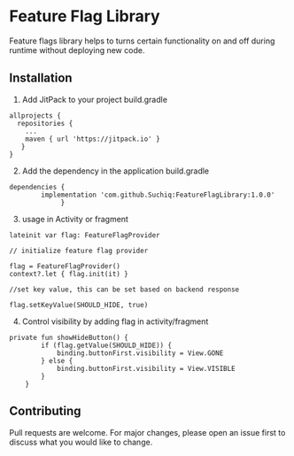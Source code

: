 
# Feature Flag Library

 
Feature flags library helps to turns certain functionality on and off during runtime without deploying new code. 
## Installation

1. Add JitPack to your project build.gradle

```
allprojects {
  repositories {
    ...
    maven { url 'https://jitpack.io' }
   }
}
```
2. Add the dependency in the application build.gradle

```
dependencies {
	    implementation 'com.github.Suchiq:FeatureFlagLibrary:1.0.0'
             }
```

3. usage in Activity or fragment 

```
lateinit var flag: FeatureFlagProvider

// initialize feature flag provider

flag = FeatureFlagProvider()
context?.let { flag.init(it) }

//set key value, this can be set based on backend response 

flag.setKeyValue(SHOULD_HIDE, true)
```
4. Control visibility by adding flag in activity/fragment


```
private fun showHideButton() {
        if (flag.getValue(SHOULD_HIDE)) {
            binding.buttonFirst.visibility = View.GONE
        } else {
            binding.buttonFirst.visibility = View.VISIBLE
        }
    }
```


 
## Contributing

Pull requests are welcome. For major changes, please open an issue first to discuss what you would like to change.

